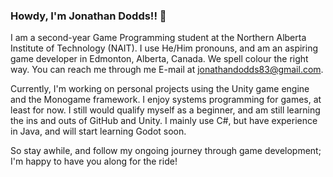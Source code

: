 ### Howdy, I'm Jonathan Dodds!! 👋
I am a second-year Game Programming student at the Northern Alberta Institute of Technology (NAIT). <!-- 2024-2025 --> I use He/Him pronouns, and am an aspiring game developer in Edmonton, Alberta, Canada. We spell colour the right way. You can reach me through me E-mail at jonathandodds83@gmail.com.

Currently, I'm working on personal projects using the Unity game engine and the Monogame framework. I enjoy systems programming for games, at least for now. I still would qualify myself as a beginner, and am still learning the ins and outs of GitHub and Unity. I mainly use C#, but have experience in Java, and will start learning Godot soon.

So stay awhile, and follow my ongoing journey through game development; I'm happy to have you along for the ride!

<!-- This comment stays
**JDoddsNAIT/JDoddsNAIT** is a ✨ _special_ ✨ repository because its `README.md` (this file) appears on your GitHub profile.

Here are some ideas to get you started:

- 🔭 I’m currently working on ...
- 🌱 I’m currently learning ...
- 👯 I’m looking to collaborate on ...
- 🤔 I’m looking for help with ...
- 💬 Ask me about ...
- 📫 How to reach me: ...
- 😄 Pronouns: ...
- ⚡ Fun fact: ...
-->
